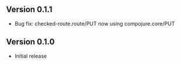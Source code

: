 ## Version 0.1.1
- Bug fix: checked-route.route/PUT now using compojure.core/PUT

## Version 0.1.0
- Initial release

